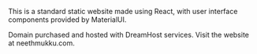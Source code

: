 This is a standard static website made using React, with user interface components provided by MaterialUI.

Domain purchased and hosted with DreamHost services. Visit the website at neethmukku.com.
